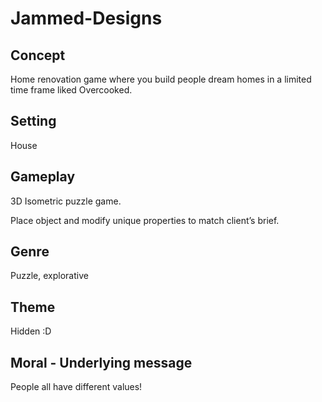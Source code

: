 # Jammed-Designs

## Concept
Home renovation game where you build people dream homes in a limited time frame liked Overcooked.

## Setting
House

## Gameplay
3D Isometric puzzle game. 

Place object and modify unique properties to match client’s brief.

## Genre
Puzzle, explorative

## Theme
Hidden :D

## Moral - Underlying message
People all have different values!
